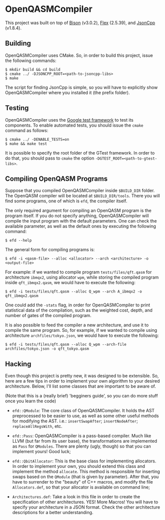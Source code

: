 # OpenQASMCompiler

<!-- [![Build Status](https://travis-ci.org/doomhammerhell/OpenQASMCompiler.svg?branch=master)](https://travis-ci.org/doomhammerhell/OpenQASMCompiler) -->

This project was built on top of [Bison](https://www.gnu.org/software/bison/) (v3.0.2),
[Flex](https://github.com/westes/flex) (2.5.39),
and [JsonCpp](https://github.com/open-source-parsers/jsoncpp) (v1.8.4).

<!-- Check out the [documentation here!!](https://doomhammerhel.github.io/OpenQASMCompiler/) -->

## Building

OpenQASMCompiler uses CMake. So, in order to build this project, issue the following commands:

```
$ mkdir build && cd build
$ cmake ../ -DJSONCPP_ROOT=<path-to-jsoncpp-libs>
$ make
```

The script for finding JsonCpp is simple, so you will have to explicitly show OpenQASMCompiler
where you installed it (the prefix folder).

## Testing

OpenQASMCompiler uses the [Google test framework](https://github.com/google/googletest)
to test its components.
To enable automated tests, you should issue the ```cmake``` command as follows:

```
$ cmake ../ -DENABLE_TESTS=on
$ make && make test
```

It is possible to specify the root folder of the GTest framework. In order to do that,
you should pass to ```cmake``` the option ```-DGTEST_ROOT=<path-to-gtest-libs>```.

## Compiling OpenQASM Programs

Suppose that you compiled OpenQASMCompiler inside ```$BUILD_DIR``` folder.
The OpenQASM compiler will be located at ```$BUILD_DIR/tools```.
There you will find some programs, one of which is ```efd```, the compiler itself.

The only required argument for compiling an OpenQASM program is the program itself.
If you do not specify anything, OpenQASMCompiler will compile the input program with the
default parameters.
One can check the available parameter, as well as the default ones by executing the
following command:

```
$ efd --help
```

The general form for compiling programs is:

```
$ efd -i <qasm-file> --alloc <allocator> --arch <architecture> -o <output-file>
```

For example: if we wanted to compile program ```tests/files/qft.qasm``` for architecture
```ibmqx2```, using allocator ```wpm```, while storing the compiled program inside
```qft_ibmqx2.qasm```, we would have to execute the following:

```
$ efd -i tests/files/qft.qasm --alloc Q_wpm --arch A_ibmqx2 -o qft_ibmqx2.qasm
```

One could add the ```-stats``` flag, in order for OpenQASMCompiler to print statistical data
of the compilation, such as the weighted cost, depth, and number of gates of the
compiled program.

It is also possible to feed the compiler a new architecture, and use it to compile
the same program.
So, for example, if we wanted to compile using architecture ```archfiles/tokyo.json```,
we would have to execute the following:

```
$ efd -i tests/files/qft.qasm --alloc Q_wpm --arch-file archfiles/tokyo.json -o qft_tokyo.qasm
```

## Hacking

Even though this project is pretty new, it was designed to be extensible. So, here are
a few tips in order to implement your own algorithm to your desired architecture.
Below, I'll list some classes that are important to be aware of.

(Note that this is a (really brief) 'begginers guide', so you can do more stuff once
you learn the code)

* ```efd::QModule```: The core class of OpenQASMCompiler. It holds the AST preprocessed to be
easier to use, as well as some other useful methods for modifying the AST.
i.e.: ```insertSwapAfter```; ```insertNodeAfter```; ```replaceAllRegsWith```, etc.

* ```efd::Pass```: OpenQASMCompiler is a pass-based compiler.
Much like LLVM (but far from its user base), the transformations are implemented as
```Pass``` for ```QModules```.
There are plenty (ugly, though) so that you can implement yours!
Good luck;

* ```efd::QbitAllocator```: This is the base class for implementing allocators.
In order to implement your own, you should extend this class and implement the method
```allocate```.
This method is responsible for inserting swaps based on the ```QModule``` (that is
given by parameter).
After that, you have to surrender to the "beauty" of C++ macros, and modify the file
```Allocators.def```, so that your allocator is available on command line;

* ```Architectures.def```: Take a look in this file in order to create the specification
of other architectures.
YES!
More Macros!
You will have to specify your architecture in a JSON format.
Check the other architecture descriptions for a better understanding.
